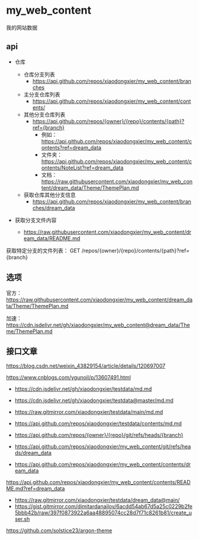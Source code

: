 # my_web_content

我的网站数据


## api

- 仓库
  - 仓库分支列表
    - https://api.github.com/repos/xiaodongxier/my_web_content/branches
  - 主分支仓库列表
    - https://api.github.com/repos/xiaodongxier/my_web_content/contents/
  - 其他分支仓库列表
    - https://api.github.com/repos/{owner}/{repo}/contents/{path}?ref={branch}
      - 例如：https://api.github.com/repos/xiaodongxier/my_web_content/contents?ref=dream_data
      - 文件夹：https://api.github.com/repos/xiaodongxier/my_web_content/contents/NoteList?ref=dream_data
      - 文档：https://raw.githubusercontent.com/xiaodongxier/my_web_content/dream_data/Theme/ThemePlan.md
  - 获取仓库其他分支信息
    - https://api.github.com/repos/xiaodongxier/my_web_content/branches/dream_data



- 获取分支文件内容
  - https://raw.githubusercontent.com/xiaodongxier/my_web_content/dream_data/README.md



获取特定分支的文件列表：
GET /repos/{owner}/{repo}/contents/{path}?ref={branch}



## 选项

官方：
https://raw.githubusercontent.com/xiaodongxier/my_web_content/dream_data/Theme/ThemePlan.md


加速：
https://cdn.jsdelivr.net/gh/xiaodongxier/my_web_content@dream_data/Theme/ThemePlan.md



## 接口文章


https://blog.csdn.net/weixin_43829154/article/details/120697007

https://www.cnblogs.com/ygunoil/p/13607491.html



















- https://cdn.jsdelivr.net/gh/xiaodongxier/testdata/md.md
- https://cdn.jsdelivr.net/gh/xiaodongxier/testdata@master/md.md
- https://raw.gitmirror.com/xiaodongxier/testdata/main/md.md
- https://api.github.com/repos/xiaodongxier/testdata/contents/md.md







- https://api.github.com/repos/{owner}/{repo}/git/refs/heads/{branch}
- https://api.github.com/repos/xiaodongxier/my_web_content/git/refs/heads/dream_data

- https://api.github.com/repos/xiaodongxier/my_web_content/contents/dream_data

https://api.github.com/repos/xiaodongxier/my_web_content/contents/README.md?ref=dream_data



- https://raw.gitmirror.com/xiaodongxier/testdata/dream_data@main/
- https://gist.gitmirror.com/dimitardanailov/6acdd54ab67d5a25c0229b2fe5bbb42b/raw/397f0873922a6aa48895074cc28d7f71c8261b81/create_user.sh


https://github.com/solstice23/argon-theme